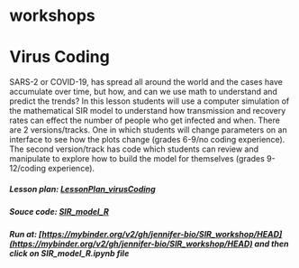 # workshops

# Virus Coding  

SARS-2 or COVID-19, has spread all around the world and the cases have accumulate over time, but how, and can we use math to understand and predict the trends? In this lesson students will use a computer simulation of the mathematical SIR model to understand how transmission and recovery rates can effect the number of people who get infected and when. There are 2 versions/tracks. One in which students will change parameters on an interface to see how the plots change (grades 6-9/no coding experience). The second version/track has code which students can review and manipulate to explore how to build the model for themselves (grades 9-12/coding experience).   

##### **Lesson plan:** [LessonPlan_virusCoding](https://github.com/jennifer-bio/SIR_workshop/blob/master/LessonPlan_virusCoding.docx)  
##### **Souce code:** [SIR_model_R](https://github.com/jennifer-bio/SIR_workshop/blob/master/SIR_model_R.ipynb)  
##### **Run at:** [https://mybinder.org/v2/gh/jennifer-bio/SIR_workshop/HEAD](https://mybinder.org/v2/gh/jennifer-bio/SIR_workshop/HEAD) and then click on SIR_model_R.ipynb file
